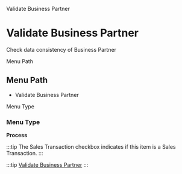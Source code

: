 
Validate Business Partner
# Validate Business Partner


Check data consistency of Business Partner

Menu Path
## Menu Path



- Validate Business Partner

Menu Type
### Menu Type

**Process**

:::tip
The Sales Transaction checkbox indicates if this item is a Sales Transaction.
:::

:::tip
[Validate Business Partner](functional-guide/process/process-c_bpartner-validate.md)
:::